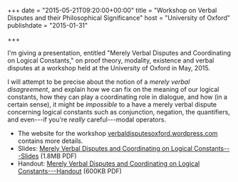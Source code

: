 +++
date = "2015-05-21T09:20:00+00:00"
title = "Workshop on Verbal Disputes and their Philosophical Significance"
host = "University of Oxford"
publishdate = "2015-01-31"

+++

I'm giving a presentation, entitled "Merely Verbal Disputes and Coordinating on Logical Constants," on proof theory, modality, existence and verbal disputes at a workshop held at the University of Oxford in May, 2015.

I will attempt to be precise about the notion of a *merely verbal disagreement*, and explain how we can fix on the meaning of our logical constants, how they can play a coordinating role in dialogue, and how (in a certain sense), it might be *impossible* to a have a merely verbal dispute concerning logical constants such as conjunction, negation, the quantifiers, and even---if you're *really* careful---modal operators.

* The website for the workshop [verbaldisputesoxford.wordpress.com](https://verbaldisputesoxford.wordpress.com) contains more details.
* Slides: [Merely Verbal Disputes and Coordinating on Logical Constants---Slides](http://consequently.org/slides/mvd-logical-constants-oxford.pdf) (1.8MB PDF)
* Handout: [Merely Verbal Disputes and Coordinating on Logical Constants---Handout](http://consequently.org/handouts/mvd-logical-constants-oxford-handout.pdf) (600KB PDF)
